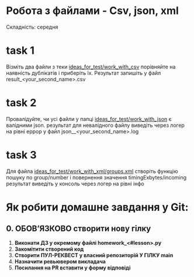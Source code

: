 # Робота з файлами - Csv, json, xml

Складність:  середня

# task 1

Візміть два файли з теки
[ideas_for_test/work_with_csv](/ideas_for_test/work_with_csv)
порівняйте на наявність дублікатів і приберіть їх.
Результат запишіть у файл result_<your_second_name>.csv

# task 2

Провалідуйте, чи усі файли у папці
[ideas_for_test/work_with_json](/ideas_for_test/work_with_json)
є валідними json.
результат для невалідного файлу виведіть через логер на рівні еррор у файл json__<your_second_name>.log

# task 3

Для файла [ideas_for_test/work_with_xml/groups.xml](/ideas_for_test/work_with_xml/groups.xml)
створіть функцію  пошуку по group/number і
повернення значення timingExbytes/incoming
результат виведіть у консоль через логер на рівні інфо

# Як робити домашне завдання у Git:

## 0. ОБОВ’ЯЗКОВО створити нову гілку

1. **Виконати ДЗ у окремому файлі homework_<#lesson>.py**
2. **Закомітити створений код**
3. **Створити ПУЛ-РЕКВЕСТ у власний репозиторій У ГІЛКУ main**
4. **Назначити ревьювером викладача**
5. **Посилання на PR вставити у форму відповіді**